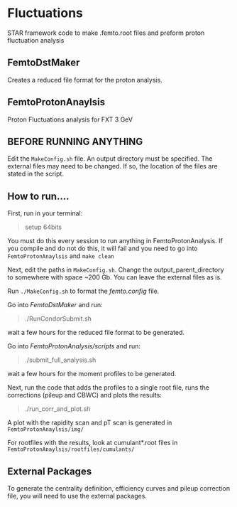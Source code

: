 # Fluctuations
STAR framework code to make .femto.root files and preform proton fluctuation analysis 

## FemtoDstMaker 
Creates a reduced file format for the proton analysis.

## FemtoProtonAnaylsis
Proton Fluctuations analysis for FXT 3 GeV

## BEFORE RUNNING ANYTHING
Edit the `MakeConfig.sh` file. 
An output directory must be specified.
The external files may need to be changed. If so, the location of the files are stated in the script.

## How to run.... ##

First, run in your terminal:

> setup 64bits 

You must do this every session to run anything in FemtoProtonAnalysis.
If you compile and do not do this, it will fail and you need to go into `FemtoProtonAnaylsis` and `make clean`

Next, edit the paths in `MakeConfig.sh`. Change the output_parent_directory to somewhere with space ~200 Gb.
You can leave the external files as is.

Run `./MakeConfig.sh` to format the *femto.config* file.

Go into *FemtoDstMaker* and run:

> ./RunCondorSubmit.sh 

wait a few hours for the reduced file format to be generated.

Go into *FemtoProtonAnalysis/scripts* and run:

> ./submit_full_analysis.sh

wait a few hours for the moment profiles to be generated.

Next, run the code that adds the profiles to a single root file, runs the corrections (pileup and CBWC) and plots the results:

> ./run_corr_and_plot.sh 

A plot with the rapidity scan and pT scan is generated in `FemtoProtonAnaylsis/img/`

For rootfiles with the results, look at cumulant*.root files in `FemtoProtonAnaylsis/rootfiles/cumulants/`

## External Packages ##

To generate the centrality definition, efficiency curves and pileup correction file, you will need to use the external packages.
